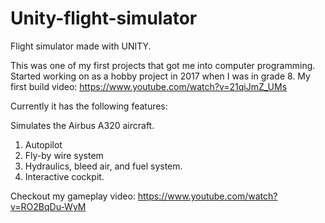 # Unity-flight-simulator

Flight simulator made with UNITY.

This was one of my first projects that got me into computer programming.
Started working on as a hobby project in 2017 when I was in grade 8.
My first build video: https://www.youtube.com/watch?v=21qiJmZ_UMs

Currently it has the following features:

Simulates the Airbus A320 aircraft.
1. Autopilot
2. Fly-by wire system
3. Hydraulics, bleed air, and fuel system.
4. Interactive cockpit.

Checkout my gameplay video:
https://www.youtube.com/watch?v=RO2BqDu-WyM
